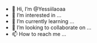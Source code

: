 - 👋 Hi, I’m @Yessiilaoaa
- 👀 I’m interested in ...
- 🌱 I’m currently learning ...
- 💞️ I’m looking to collaborate on ...
- 📫 How to reach me ...

<!---
Yessiilaoaa/Yessiilaoaa is a ✨ special ✨ repository because its `README.md` (this file) appears on your GitHub profile.
You can click the Preview link to take a look at your changes.
--->
